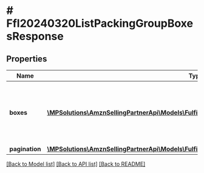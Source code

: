 # # FfI20240320ListPackingGroupBoxesResponse

## Properties

Name | Type | Description | Notes
------------ | ------------- | ------------- | -------------
**boxes** | [**\MPSolutions\AmznSellingPartnerApi\Models\FulfillmentInbound20240320\FfI20240320Box[]**](FfI20240320Box.md) | Provides the information about the list of boxes in the packing group. |
**pagination** | [**\MPSolutions\AmznSellingPartnerApi\Models\FulfillmentInbound20240320\FfI20240320Pagination**](FfI20240320Pagination.md) |  | [optional]

[[Back to Model list]](../../README.md#models) [[Back to API list]](../../README.md#endpoints) [[Back to README]](../../README.md)
